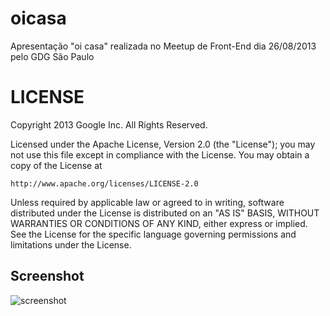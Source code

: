 oicasa
======

Apresentação "oi casa" realizada no Meetup de Front-End dia 26/08/2013 pelo GDG São Paulo



LICENSE
=======

Copyright 2013 Google Inc. All Rights Reserved.

Licensed under the Apache License, Version 2.0 (the "License");
you may not use this file except in compliance with the License.
You may obtain a copy of the License at

    http://www.apache.org/licenses/LICENSE-2.0

Unless required by applicable law or agreed to in writing, software
distributed under the License is distributed on an "AS IS" BASIS,
WITHOUT WARRANTIES OR CONDITIONS OF ANY KIND, either express or implied.
See the License for the specific language governing permissions and
limitations under the License.



## Screenshot
![screenshot](https://raw.github.com/oicasa/master/webapp/images/screenshot_1554_1014.png)


